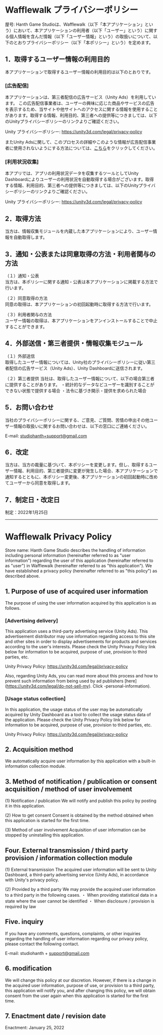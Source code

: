 # Wafflewalk プライバシーポリシー

屋号: Hanth Game Studioは、Wafflewalk（以下「本アプリケーション」という）において、本アプリケーションの利用者（以下「ユーザー」という）に関する個人情報を含んだ情報（以下「ユーザー情報」という）の取扱いについて、以下のとおりプライバシーポリシー（以下「本ポリシー」という）を定めます。

## 1．取得するユーザー情報の利用目的
本アプリケーションで取得するユーザー情報の利用目的は以下のとおりです。

### [広告配信]
本アプリケーションは、第三者配信の広告サービス（Unity Ads）を利用しています。
この広告配信事業者は、ユーザーの興味に応じた商品やサービスの広告を表示するため、当サイトや他サイトへのアクセスに関する情報を使用することがあります。取得する情報、利用目的、第三者への提供等につきましては、以下のUnityプライバシーポリシーのリンクよりご確認ください。

Unity プライバシーポリシー: https://unity3d.com/legal/privacy-policy

またUnity Adsに関して、このプロセスの詳細やこのような情報が広告配信事業者に使用されないようにする方法については、[こちら](https://unity3d.com/legal/do-not-sell-my-personal-information)をクリックしてください。

### [利用状況収集]
本アプリでは、アプリの利用状況データを収集するツールとしてUnity Dashboardによりユーザーの利用状況を自動取得する場合がございます。取得する情報、利用目的、第三者への提供等につきましては、以下のUnityプライバシーポリシーのリンクよりご確認ください。

Unity プライバシーポリシー: https://unity3d.com/legal/privacy-policy


## 2．取得方法
当方は、情報収集モジュールを内蔵した本アプリケーションにより、ユーザー情報を自動取得します。


## 3．通知・公表または同意取得の方法・利用者関与の方法
（１）通知・公表  
     当方は、本ポリシーに関する通知・公表は本アプリケーションに掲載する方法で行います。

（２）同意取得の方法  
     同意の取得は、本アプリケーションの初回起動時に取得する方法で行います。

（３）利用者関与の方法  
     ユーザー情報の取得は、本アプリケーションをアンインストールすることで中止することができます。

## 4．外部送信・第三者提供・情報収集モジュール
（１）外部送信  
     取得したユーザー情報については、Unity社のプライバシーポリシーに従い第三者配信の広告サービス（Unity Ads）、Unity Dashboardに送信されます。

（２）第三者提供
     当社は、取得したユーザー情報について、以下の場合第三者に提供することがあります。
     ・統計的なデータなどユーザーを識別することができない状態で提供する場合
     ・法令に基づき開示・提供を求められた場合


## 5．お問い合わせ
当社のプライバシーポリシーに関する、ご意見、ご質問、苦情の申出その他ユーザー情報の取扱いに関するお問い合わせは、以下の窓口にご連絡ください。

E-mail: studiohanth+support@gmail.com


## 6．改定
当方は、当方の裁量に基づいて、本ポリシーを変更します。但し、取得するユーザー情報、利用目的、第三者提供に変更が発生した場合、本アプリケーションで通知するとともに、本ポリシー変更後、本アプリケーションの初回起動時に改めてユーザーから同意を取得します。


## 7．制定日・改定日
制定：2022年1月25日



---
# Wafflewalk Privacy Policy

Store name: Hanth Game Studio describes the handling of information including personal information (hereinafter referred to as "user information") regarding the user of this application (hereinafter referred to as "user") in Wafflewalk (hereinafter referred to as "this application"). We have established a privacy policy (hereinafter referred to as "this policy") as described above.

## 1. Purpose of use of acquired user information
The purpose of using the user information acquired by this application is as follows.

### [Advertising delivery]
This application uses a third-party advertising service (Unity Ads).
This advertisement distributor may use information regarding access to this site and other sites in order to display advertisements for products and services according to the user's interests. Please check the Unity Privacy Policy link below for information to be acquired, purpose of use, provision to third parties, etc.

Unity Privacy Policy: https://unity3d.com/legal/privacy-policy

Also, regarding Unity Ads, you can read more about this process and how to prevent such information from being used by ad publishers [here] (https://unity3d.com/legal/do-not-sell-my). Click -personal-information).

### [Usage status collection]
In this application, the usage status of the user may be automatically acquired by Unity Dashboard as a tool to collect the usage status data of the application. Please check the Unity Privacy Policy link below for information to be acquired, purpose of use, provision to third parties, etc.

Unity Privacy Policy: https://unity3d.com/legal/privacy-policy


## 2. Acquisition method
We automatically acquire user information by this application with a built-in information collection module.


## 3. Method of notification / publication or consent acquisition / method of user involvement
(1) Notification / publication
     We will notify and publish this policy by posting it in this application.

(2) How to get consent
     Consent is obtained by the method obtained when this application is started for the first time.

(3) Method of user involvement
     Acquisition of user information can be stopped by uninstalling this application.

## Four. External transmission / third party provision / information collection module
(1) External transmission
     The acquired user information will be sent to Unity Dashboard, a third-party advertising service (Unity Ads), in accordance with Unity's privacy policy.

(2) Provided by a third party
     We may provide the acquired user information to a third party in the following cases.
     ・ When providing statistical data in a state where the user cannot be identified
     ・ When disclosure / provision is required by law


## Five. inquiry
If you have any comments, questions, complaints, or other inquiries regarding the handling of user information regarding our privacy policy, please contact the following contact.

E-mail: studiohanth + support@gmail.com


## 6. modification
We will change this policy at our discretion. However, if there is a change in the acquired user information, purpose of use, or provision to a third party, this application will notify you, and after changing this policy, we will obtain consent from the user again when this application is started for the first time.


## 7. Enactment date / revision date
Enactment: January 25, 2022
